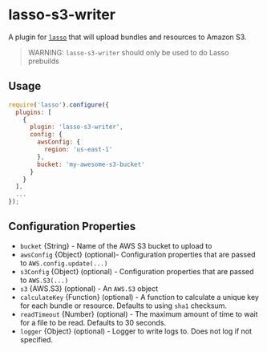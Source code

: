 # lasso-s3-writer

A plugin for [`lasso`](https://github.com/lasso-js/lasso) that will
upload bundles and resources to Amazon S3.

> WARNING: `lasso-s3-writer` should only be used to do Lasso prebuilds

## Usage

```js
require('lasso').configure({
  plugins: [
    {
      plugin: 'lasso-s3-writer',
      config: {
        awsConfig: {
          region: 'us-east-1'
        },
        bucket: 'my-awesome-s3-bucket'
      }
    }
  ],
  ...
});
```

## Configuration Properties

- `bucket` {String} - Name of the AWS S3 bucket to upload to
- `awsConfig` {Object} (optional)- Configuration properties that are passed to `AWS.config.update(...)`
- `s3Config` {Object} (optional) - Configuration properties that are passed to `AWS.S3(...)`
- `s3` {AWS.S3} (optional) - An `AWS.S3` object
- `calculateKey` {Function} (optional) - A function to calculate a unique key
for each bundle or resource. Defaults to using `sha1` checksum.
- `readTimeout` {Number} (optional) - The maximum amount of time to wait for a
file to be read. Defaults to 30 seconds.
- `logger` {Object} (optional) - Logger to write logs to. Does not log if not specified.
